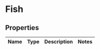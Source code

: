 

# Fish


## Properties

Name | Type | Description | Notes
------------ | ------------- | ------------- | -------------



